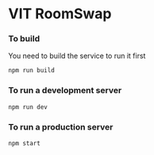 # VIT RoomSwap

### To build
You need to build the service to run it first

```shell
npm run build
```

### To run a development server
```shell
npm run dev
```

### To run a production server
```shell
npm start
```